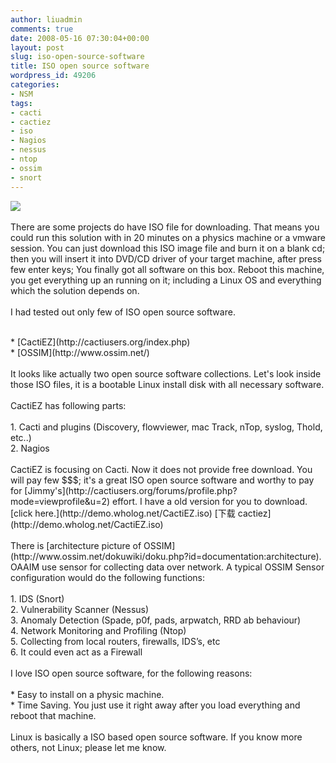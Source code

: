 ```yaml
---
author: liuadmin
comments: true
date: 2008-05-16 07:30:04+00:00
layout: post
slug: iso-open-source-software
title: ISO open source software
wordpress_id: 49206
categories:
- NSM
tags:
- cacti
- cactiez
- iso
- Nagios
- nessus
- ntop
- ossim
- snort
---
```


![](http://thelegendarywolf.googlepages.com/dvd.jpg)<br /><br />There are some projects do have ISO file for downloading. That means you could run this solution with in 20 minutes on a physics machine or a vmware session. You can just download this ISO image file and burn it on a blank cd; then you will insert it into DVD/CD driver of your target machine, after press few enter keys; You finally  got all software on this box. Reboot this machine, you get everything up an running on it; including a Linux OS and everything which the solution depends on.<br /><br />I had tested out only few of ISO open source software.<br />

<br />	
  * [CactiEZ](http://cactiusers.org/index.php)
<br />	
  * [OSSIM](http://www.ossim.net/)
<br /><br />It looks like actually two open source software collections. Let's look inside those ISO files, it is a bootable Linux install disk with all necessary software.<br /><br />CactiEZ has following parts:<br /><br />	
  1. Cacti and plugins (Discovery, flowviewer, mac Track, nTop, syslog, Thold, etc..)
<br />	
  2. Nagios
<br /><br />CactiEZ is focusing on Cacti. Now it does not provide free download. You will pay few $$$; it's  a great ISO open source software and worthy to pay for [Jimmy's](http://cactiusers.org/forums/profile.php?mode=viewprofile&u=2) effort. I have a old version for you to download. [click here.](http://demo.wholog.net/CactiEZ.iso) [下载 cactiez](http://demo.wholog.net/CactiEZ.iso)<br /><br />There is [architecture picture of OSSIM](http://www.ossim.net/dokuwiki/doku.php?id=documentation:architecture). OAAIM use sensor for collecting data over network. A typical OSSIM Sensor configuration would do the following functions:<br />

<br />	
  1. IDS (Snort)
<br />	
  2. Vulnerability Scanner (Nessus)
<br />	
  3. Anomaly Detection (Spade, p0f, pads, arpwatch, RRD ab behaviour)
<br />	
  4. Network Monitoring and Profiling (Ntop)
<br />	
  5. Collecting from local routers, firewalls, IDS’s, etc
<br />	
  6. It could even act as a Firewall
<br /><br />I love ISO open source software, for the following reasons:<br /><br />	
  * Easy to install on a physic machine.
<br />	
  * Time Saving. You just use it right away after you load everything and reboot that machine.
<br /><br />Linux is basically  a ISO based open source software. If you know more others, not Linux; please let me know.
